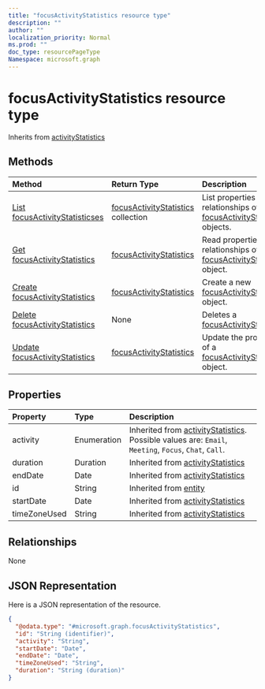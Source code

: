 ```yaml
---
title: "focusActivityStatistics resource type"
description: ""
author: ""
localization_priority: Normal
ms.prod: ""
doc_type: resourcePageType
Namespace: microsoft.graph
---
```



# focusActivityStatistics resource type




Inherits from [activityStatistics](../resources/activityStatistics.md)

## Methods
|Method|Return Type|Description|
|:---|:---|:---|
|[List focusActivityStatisticses](../api/focusactivitystatistics-list.md)|[focusActivityStatistics](../resources/focusActivityStatistics.md) collection|List properties and relationships of the [focusActivityStatistics](../resources/focusactivitystatistics.md) objects.|
|[Get focusActivityStatistics](../api/focusactivitystatistics-get.md)|[focusActivityStatistics](../resources/focusActivityStatistics.md)|Read properties and relationships of the [focusActivityStatistics](../resources/focusactivitystatistics.md) object.|
|[Create focusActivityStatistics](../api/focusactivitystatistics-create.md)|[focusActivityStatistics](../resources/focusActivityStatistics.md)|Create a new [focusActivityStatistics](../resources/focusactivitystatistics.md) object.|
|[Delete focusActivityStatistics](../api/focusactivitystatistics-delete.md)|None|Deletes a [focusActivityStatistics](../resources/focusactivitystatistics.md).|
|[Update focusActivityStatistics](../api/focusactivitystatistics-update.md)|[focusActivityStatistics](../resources/focusActivityStatistics.md)|Update the properties of a [focusActivityStatistics](../resources/focusactivitystatistics.md) object.|

## Properties
|Property|Type|Description|
|:---|:---|:---|
|activity|Enumeration| Inherited from [activityStatistics](../resources/activityStatistics.md). Possible values are: `Email`, `Meeting`, `Focus`, `Chat`, `Call`.|
|duration|Duration| Inherited from [activityStatistics](../resources/activityStatistics.md)|
|endDate|Date| Inherited from [activityStatistics](../resources/activityStatistics.md)|
|id|String| Inherited from [entity](../resources/entity.md)|
|startDate|Date| Inherited from [activityStatistics](../resources/activityStatistics.md)|
|timeZoneUsed|String| Inherited from [activityStatistics](../resources/activityStatistics.md)|

## Relationships
None

## JSON Representation
Here is a JSON representation of the resource.
<!-- {
  "blockType": "resource",
  "keyProperty": "id",
  "@odata.type": "microsoft.graph.focusActivityStatistics",
  "baseType": "microsoft.graph.activityStatistics",
  "openType": false
}
-->
``` json
{
  "@odata.type": "#microsoft.graph.focusActivityStatistics",
  "id": "String (identifier)",
  "activity": "String",
  "startDate": "Date",
  "endDate": "Date",
  "timeZoneUsed": "String",
  "duration": "String (duration)"
}
```

